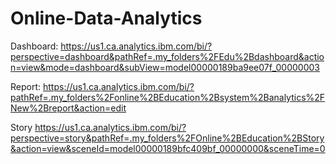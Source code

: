 # Online-Data-Analytics

Dashboard:
https://us1.ca.analytics.ibm.com/bi/?perspective=dashboard&pathRef=.my_folders%2FEdu%2Bdashboard&action=view&mode=dashboard&subView=model00000189ba9ee07f_00000003

Report:
https://us1.ca.analytics.ibm.com/bi/?pathRef=.my_folders%2Fonline%2BEducation%2Bsystem%2Banalytics%2FNew%2Breport&action=edit

Story
https://us1.ca.analytics.ibm.com/bi/?perspective=story&pathRef=.my_folders%2FOnline%2BEducation%2BStory&action=view&sceneId=model00000189bfc409bf_00000000&sceneTime=0
